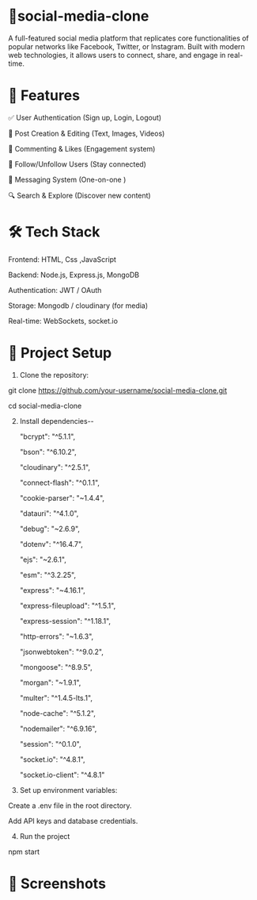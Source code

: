 # 📱social-media-clone
 
A full-featured social media platform that replicates core functionalities of popular networks like Facebook, Twitter, or Instagram. Built with modern web technologies, it allows users to connect, share, and engage in real-time.


# 🚀 Features
✅ User Authentication (Sign up, Login, Logout)

📝 Post Creation & Editing (Text, Images, Videos)

💬 Commenting & Likes (Engagement system)

👥 Follow/Unfollow Users (Stay connected)

📩 Messaging System (One-on-one )

🔍 Search & Explore (Discover new content)


# 🛠 Tech Stack
Frontend: HTML, Css ,JavaScript

Backend: Node.js, Express.js, MongoDB 

Authentication: JWT / OAuth

Storage: Mongodb / cloudinary (for media)

Real-time: WebSockets, socket.io 


# 📂 Project Setup
1. Clone the repository:

git clone https://github.com/your-username/social-media-clone.git

cd social-media-clone

2. Install dependencies--

    "bcrypt": "^5.1.1",
   
    "bson": "^6.10.2",
   
    "cloudinary": "^2.5.1",
   
    "connect-flash": "^0.1.1",
   
    "cookie-parser": "~1.4.4",
   
    "datauri": "^4.1.0",
   
    "debug": "~2.6.9",
   
    "dotenv": "^16.4.7",
   
    "ejs": "~2.6.1",
   
    "esm": "^3.2.25",
   
    "express": "~4.16.1",
   
    "express-fileupload": "^1.5.1",
   
    "express-session": "^1.18.1",
   
    "http-errors": "~1.6.3",
   
    "jsonwebtoken": "^9.0.2",
   
    "mongoose": "^8.9.5",
   
    "morgan": "~1.9.1",
   
    "multer": "^1.4.5-lts.1",
   
    "node-cache": "^5.1.2",
   
    "nodemailer": "^6.9.16",
   
    "session": "^0.1.0",
   
    "socket.io": "^4.8.1",
   
    "socket.io-client": "^4.8.1"

3. Set up environment variables:

Create a .env file in the root directory.

Add API keys and database credentials.

4. Run the project

npm start


# 📸 Screenshots
